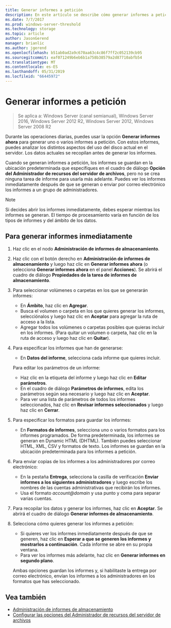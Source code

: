 ```yaml
---
title: Generar informes a petición
description: En este artículo se describe cómo generar informes a petición para analizar el uso del disco en el servidor
ms.date: 7/7/2017
ms.prod: windows-server-threshold
ms.technology: storage
ms.topic: article
author: JasonGerend
manager: brianlic
ms.author: jgerend
ms.openlocfilehash: b51ab0ad2a9c670aa63c4c86f7ff2c052139cb95
ms.sourcegitcommit: eaf071249b6eb6b1a758b38579a2d87710abfb54
ms.translationtype: MT
ms.contentlocale: es-ES
ms.lasthandoff: 05/31/2019
ms.locfileid: "66445972"
---
```

# <a name="generate-reports-on-demand"></a>Generar informes a petición

> Se aplica a: Windows Server (canal semianual), Windows Server 2016, Windows Server 2012 R2, Windows Server 2012, Windows Server 2008 R2

Durante las operaciones diarias, puedes usar la opción **Generar informes ahora** para generar uno o varios informes a petición. Con estos informes, puedes analizar los distintos aspectos del uso del disco actual en el servidor. Los datos actuales se recopilan antes de generar los informes.

Cuando se generan informes a petición, los informes se guardan en la ubicación predeterminada que especifiques en el cuadro de diálogo **Opción del Administrador de recursos del servidor de archivos**, pero no se crea ninguna tarea de informe para usarla más adelante. Puedes ver los informes inmediatamente después de que se generan o enviar por correo electrónico los informes a un grupo de administradores.

> [!Note]
> Si decides abrir los informes inmediatamente, debes esperar mientras los informes se generan. El tiempo de procesamiento varía en función de los tipos de informes y del ámbito de los datos.

## <a name="to-generate-reports-immediately"></a>Para generar informes inmediatamente

1. Haz clic en el nodo **Administración de informes de almacenamiento**.

2. Haz clic con el botón derecho en **Administración de informes de almacenamiento** y luego haz clic en **Generar informes ahora** (o selecciona **Generar informes ahora** en el panel **Acciones**). Se abrirá el cuadro de diálogo **Propiedades de la tarea de informes de almacenamiento**.

3. Para seleccionar volúmenes o carpetas en los que se generarán informes:

   -   En **Ámbito**, haz clic en **Agregar**.
   -   Busca el volumen o carpeta en los que quieres generar los informes, selecciónalos y luego haz clic en **Aceptar** para agregar la ruta de acceso a la lista.
   -   Agregar todos los volúmenes o carpetas posibles que quieras incluir en los informes. (Para quitar un volumen o carpeta, haz clic en la ruta de acceso y luego haz clic en **Quitar**).

4. Para especificar los informes que han de generarse:

    -   En **Datos del informe**, selecciona cada informe que quieres incluir.

   Para editar los parámetros de un informe:

   -   Haz clic en la etiqueta del informe y luego haz clic en **Editar parámetros**.
   -   En el cuadro de diálogo **Parámetros de informes**, edita los parámetros según sea necesario y luego haz clic en **Aceptar**.
   -  Para ver una lista de parámetros de todos los informes seleccionados, haz clic en **Revisar informes seleccionados** y luego haz clic en **Cerrar**.
 
5. Para especificar los formatos para guardar los informes:

   -  En **Formatos de informes**, selecciona uno o varios formatos para los informes programados. De forma predeterminada, los informes se generan en Dynamic HTML (DHTML). También puedes seleccionar HTML, XML, CSV y formatos de texto. Los informes se guardan en la ubicación predeterminada para los informes a petición.

6. Para enviar copias de los informes a los administradores por correo electrónico:

   - En la pestaña **Entrega**, selecciona la casilla de verificación **Enviar informes a los siguientes administradores** y luego escribe los nombres de las cuentas administrativas que recibirán los informes. 
   - Usa el formato <em>account@domain</em> y usa punto y coma para separar varias cuentas.

7. Para recopilar los datos y generar los informes, haz clic en **Aceptar**. Se abrirá el cuadro de diálogo **Generar informes de almacenamiento**.

8. Selecciona cómo quieres generar los informes a petición:

   -   Si quieres ver los informes inmediatamente después de que se generen, haz clic en **Esperar a que se generen los informes y mostrarlos a continuación**. Cada informe se abre en su propia ventana.
   -   Para ver los informes más adelante, haz clic en **Generar informes en segundo plano**.

   Ambas opciones guardan los informes y, si habilitaste la entrega por correo electrónico, envían los informes a los administradores en los formatos que has seleccionado.

## <a name="see-also"></a>Vea también

-   [Administración de informes de almacenamiento](storage-reports-management.md)
-   [Configurar las opciones del Administrador de recursos del servidor de archivos](setting-file-server-resource-manager-options.md)

